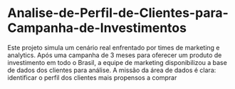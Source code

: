 # Analise-de-Perfil-de-Clientes-para-Campanha-de-Investimentos
Este projeto simula um cenário real enfrentado por times de marketing e analytics. Após uma campanha de 3 meses para oferecer um produto de investimento em todo o Brasil, a equipe de marketing disponibilizou a base de dados dos clientes para análise. A missão da área de dados é clara: identificar o perfil dos clientes mais propensos a comprar
